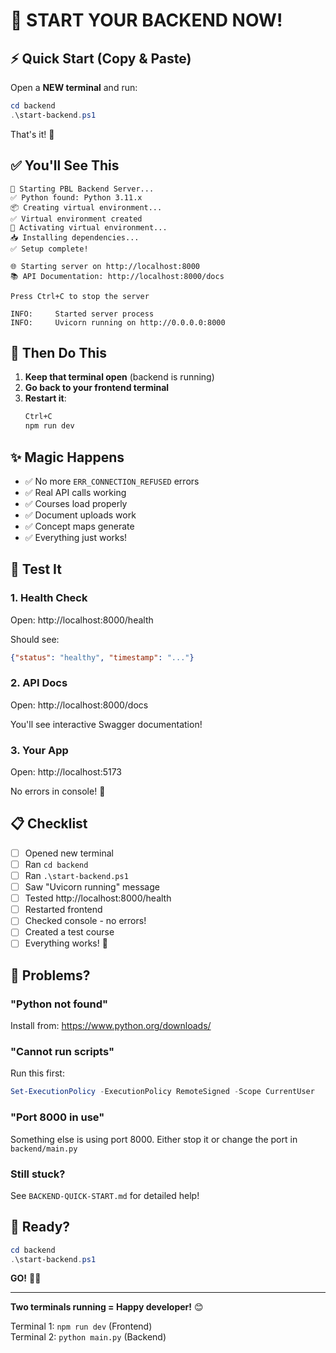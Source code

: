 # 🚀 START YOUR BACKEND NOW!

## ⚡ Quick Start (Copy & Paste)

Open a **NEW terminal** and run:

```powershell
cd backend
.\start-backend.ps1
```

That's it! 🎉

## ✅ You'll See This

```
🚀 Starting PBL Backend Server...
✅ Python found: Python 3.11.x
📦 Creating virtual environment...
✅ Virtual environment created
🔧 Activating virtual environment...
📥 Installing dependencies...
✅ Setup complete!

🌐 Starting server on http://localhost:8000
📚 API Documentation: http://localhost:8000/docs

Press Ctrl+C to stop the server

INFO:     Started server process
INFO:     Uvicorn running on http://0.0.0.0:8000
```

## 🎯 Then Do This

1. **Keep that terminal open** (backend is running)
2. **Go back to your frontend terminal**
3. **Restart it**:
   ```bash
   Ctrl+C
   npm run dev
   ```

## ✨ Magic Happens

- ✅ No more `ERR_CONNECTION_REFUSED` errors
- ✅ Real API calls working
- ✅ Courses load properly
- ✅ Document uploads work
- ✅ Concept maps generate
- ✅ Everything just works!

## 🧪 Test It

### 1. Health Check
Open: http://localhost:8000/health

Should see:
```json
{"status": "healthy", "timestamp": "..."}
```

### 2. API Docs
Open: http://localhost:8000/docs

You'll see interactive Swagger documentation!

### 3. Your App
Open: http://localhost:5173

No errors in console! 🎊

## 📋 Checklist

- [ ] Opened new terminal
- [ ] Ran `cd backend`
- [ ] Ran `.\start-backend.ps1`
- [ ] Saw "Uvicorn running" message
- [ ] Tested http://localhost:8000/health
- [ ] Restarted frontend
- [ ] Checked console - no errors!
- [ ] Created a test course
- [ ] Everything works! 🎉

## 🐛 Problems?

### "Python not found"
Install from: https://www.python.org/downloads/

### "Cannot run scripts"
Run this first:
```powershell
Set-ExecutionPolicy -ExecutionPolicy RemoteSigned -Scope CurrentUser
```

### "Port 8000 in use"
Something else is using port 8000. Either stop it or change the port in `backend/main.py`

### Still stuck?
See `BACKEND-QUICK-START.md` for detailed help!

## 🎊 Ready?

```powershell
cd backend
.\start-backend.ps1
```

**GO!** 🚀✨

---

**Two terminals running = Happy developer!** 😊

Terminal 1: `npm run dev` (Frontend)  
Terminal 2: `python main.py` (Backend)
